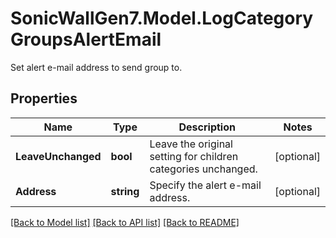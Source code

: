 # SonicWallGen7.Model.LogCategoryGroupsAlertEmail
Set alert e-mail address to send group to.

## Properties

Name | Type | Description | Notes
------------ | ------------- | ------------- | -------------
**LeaveUnchanged** | **bool** | Leave the original setting for children categories unchanged. | [optional] 
**Address** | **string** | Specify the alert e-mail address. | [optional] 

[[Back to Model list]](../README.md#documentation-for-models) [[Back to API list]](../README.md#documentation-for-api-endpoints) [[Back to README]](../README.md)

